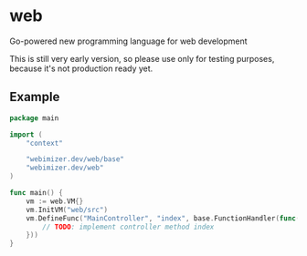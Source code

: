 # web
Go-powered new programming language for web development

This is still very early version, so please use only for testing purposes, because it's not production ready yet.

## Example
```go
package main

import (
	"context"

	"webimizer.dev/web/base"
	"webimizer.dev/web"
)

func main() {
	vm := web.VM{}
	vm.InitVM("web/src")
	vm.DefineFunc("MainController", "index", base.FunctionHandler(func(args map[string]*interface{}) (*interface{}, error){
		// TODO: implement controller method index 
	}))
}
```
